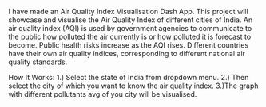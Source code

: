 I have made an Air Quality Index Visualisation Dash App.
This project will showcase and visualise the Air Quality Index of different cities of India.
An air quality index (AQI) is used by government agencies to communicate to the public how polluted the air currently is or how polluted it is forecast to become.
Public health risks increase as the AQI rises.
Different countries have their own air quality indices, corresponding to different national air quality standards.

How It Works:
1.) Select the state of India from dropdown menu.
2.) Then select the city of which you want to know the air quality index.
3.)The graph with different pollutants avg of you city will be visualised.
